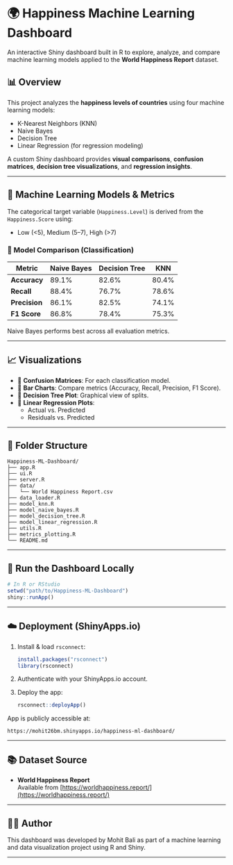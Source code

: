 # 🌍 Happiness Machine Learning Dashboard

An interactive Shiny dashboard built in R to explore, analyze, and compare machine learning models applied to the **World Happiness Report** dataset.

## 📊 Overview

This project analyzes the **happiness levels of countries** using four machine learning models:
- K-Nearest Neighbors (KNN)
- Naive Bayes
- Decision Tree
- Linear Regression (for regression modeling)

A custom Shiny dashboard provides **visual comparisons**, **confusion matrices**, **decision tree visualizations**, and **regression insights**.

---

## 🧠 Machine Learning Models & Metrics

The categorical target variable (`Happiness.Level`) is derived from the `Happiness.Score` using:
- Low (<5), Medium (5–7), High (>7)

### 🔢 Model Comparison (Classification)

| Metric     | Naive Bayes | Decision Tree | KNN   |
|------------|-------------|----------------|-------|
| **Accuracy**   | 89.1%       | 82.6%          | 80.4% |
| **Recall**     | 88.4%       | 76.7%          | 78.6% |
| **Precision**  | 86.1%       | 82.5%          | 74.1% |
| **F1 Score**   | 86.8%       | 78.4%          | 75.3% |

Naive Bayes performs best across all evaluation metrics.

---

## 📈 Visualizations

- 🔹 **Confusion Matrices**: For each classification model.
- 🔹 **Bar Charts**: Compare metrics (Accuracy, Recall, Precision, F1 Score).
- 🔹 **Decision Tree Plot**: Graphical view of splits.
- 🔹 **Linear Regression Plots**:
  - Actual vs. Predicted
  - Residuals vs. Predicted

---

## 📁 Folder Structure

```
Happiness-ML-Dashboard/
├── app.R
├── ui.R
├── server.R
├── data/
│   └── World Happiness Report.csv
├── data_loader.R
├── model_knn.R
├── model_naive_bayes.R
├── model_decision_tree.R
├── model_linear_regression.R
├── utils.R
├── metrics_plotting.R
└── README.md
```

---

## 🚀 Run the Dashboard Locally

```r
# In R or RStudio
setwd("path/to/Happiness-ML-Dashboard")
shiny::runApp()
```

---

## ☁️ Deployment (ShinyApps.io)

1. Install & load `rsconnect`:
   ```r
   install.packages("rsconnect")
   library(rsconnect)
   ```

2. Authenticate with your ShinyApps.io account.

3. Deploy the app:
   ```r
   rsconnect::deployApp()
   ```

App is publicly accessible at:
```
https://mohit26bm.shinyapps.io/happiness-ml-dashboard/
```

---

## 📚 Dataset Source

- **World Happiness Report**  
  Available from [https://worldhappiness.report/](https://worldhappiness.report/)

---

## 👨‍💻 Author

This dashboard was developed by Mohit Bali as part of a machine learning and data visualization project using R and Shiny.

---


